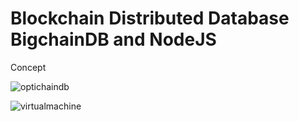 # Blockchain Distributed Database BigchainDB and NodeJS

Concept

![optichaindb](https://user-images.githubusercontent.com/17770615/52044101-3d87e780-257c-11e9-9d9c-b8ffc396789f.JPG)

![virtualmachine](https://user-images.githubusercontent.com/17770615/52044136-5a241f80-257c-11e9-9de9-7579f3918eb0.JPG)

